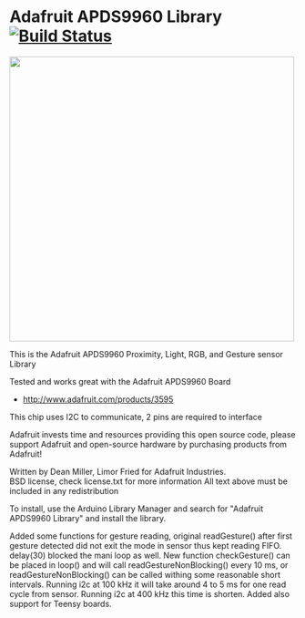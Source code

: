 # Adafruit APDS9960 Library [![Build Status](https://travis-ci.com/adafruit/Adafruit_APDS9960.svg?branch=master)](https://travis-ci.com/adafruit/Adafruit_APDS9960)

<a href="https://www.adafruit.com/product/3595"><img src="assets/board.jpg?raw=true" width="500px"></a>

This is the Adafruit APDS9960 Proximity, Light, RGB, and Gesture sensor Library

Tested and works great with the Adafruit APDS9960 Board 
* http://www.adafruit.com/products/3595

This chip uses I2C to communicate, 2 pins are required to interface

Adafruit invests time and resources providing this open source code, please support Adafruit and open-source hardware by purchasing products from Adafruit!

Written by Dean Miller, Limor Fried for Adafruit Industries.  
BSD license, check license.txt for more information
All text above must be included in any redistribution

To install, use the Arduino Library Manager and search for "Adafruit APDS9960 Library" and install the library.

Added some functions for gesture reading, original readGesture() after first gesture detected did not exit the mode in sensor thus kept reading FIFO. delay(30) blocked the mani loop as well. New function checkGesture() can be placed in loop() and will call readGestureNonBlocking() every 10 ms, or readGestureNonBlocking() can be called withing some reasonable short intervals. Running i2c at 100 kHz it will take around 4 to 5 ms for one read cycle from sensor. Running i2c at 400 kHz this time is shorten.
Added also support for Teensy boards.
